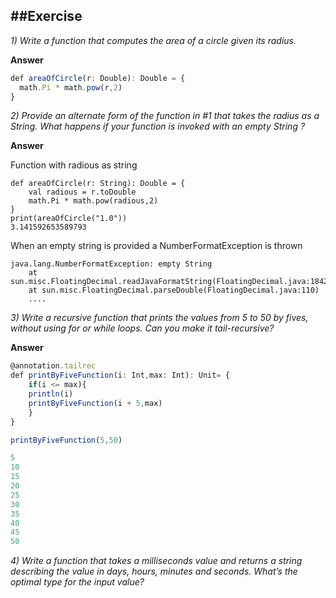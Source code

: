 ##Exercise
---
*1) Write a function that computes the area of a circle given its radius.*

**Answer**
```javascript
def areaOfCircle(r: Double): Double = { 
  math.Pi * math.pow(r,2)
}
```

*2) Provide an alternate form of the function in #1 that takes the radius as a String. 
What happens if your function is invoked with an empty String ?*

**Answer**

Function with radious as string
```
def areaOfCircle(r: String): Double = { 
    val radious = r.toDouble 
    math.Pi * math.pow(radious,2)
}
print(areaOfCircle("1.0"))
3.141592653589793
```
When an empty string is provided a NumberFormatException is thrown
```
java.lang.NumberFormatException: empty String
	at sun.misc.FloatingDecimal.readJavaFormatString(FloatingDecimal.java:1842)
	at sun.misc.FloatingDecimal.parseDouble(FloatingDecimal.java:110)
	....
```
*3) Write a recursive function that prints the values from 5 to 50 by fives, without using for or while loops. 
Can you make it tail-recursive?*

**Answer**
```javascript
@annotation.tailrec
def printByFiveFunction(i: Int,max: Int): Unit= {
    if(i <= max){
    println(i) 
    printByFiveFunction(i + 5,max)
    }
}

printByFiveFunction(5,50)

5
10
15
20
25
30
35
40
45
50
```
*4) Write a function that takes a milliseconds value and returns a string describing the value in days, hours, minutes and seconds. 
What’s the optimal type for the input value?*

